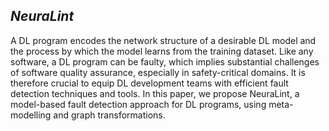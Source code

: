 ## *NeuraLint*
A DL program encodes the network structure of a desirable DL model and the process by which the model learns from the training dataset. Like any software, a DL program can be faulty, which implies substantial challenges of software quality assurance, especially in safety-critical domains. It is therefore crucial to equip DL development teams with efficient fault detection techniques and tools. In this paper, we propose NeuraLint, a model-based fault detection approach for DL programs, using meta-modelling and graph transformations.
